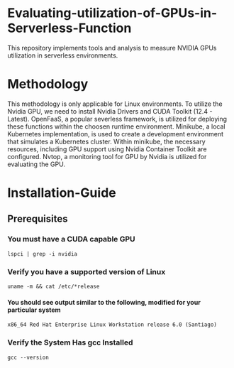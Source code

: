 # Evaluating-utilization-of-GPUs-in-Serverless-Function
This repository implements tools and analysis to measure NVIDIA GPUs utilization in serverless environments. 

# Methodology
This methodology is only applicable for Linux environments.
To utilize the Nvidia GPU, we need to install Nvidia Drivers and CUDA Toolkit (12.4 - Latest). 
OpenFaaS, a popular severless framework, is utilized for deploying these functions within the choosen runtime environment. 
Minikube, a local Kubernetes implementation, is used to create a development environment that simulates a Kubernetes cluster. Within minikube, the necessary resources, including GPU support using Nvidia Container Toolkit are configured.
Nvtop, a monitoring tool for GPU by Nvidia is utilized for evaluating the GPU.

# Installation-Guide
## Prerequisites
### You must have a CUDA capable GPU
`lspci | grep -i nvidia`
### Verify you have a supported version of Linux
`uname -m && cat /etc/*release`
#### You should see output similar to the following, modified for your particular system
`x86_64
Red Hat Enterprise Linux Workstation release 6.0 (Santiago)`
### Verify the System Has gcc Installed
`gcc --version`

